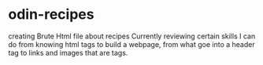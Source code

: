 # odin-recipes
creating Brute Html file about recipes
Currently reviewing certain skills I can do from knowing html tags to build a webpage, from what goe into a header tag to links and images that are tags.